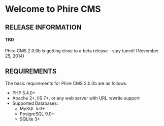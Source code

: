 Welcome to Phire CMS
====================

RELEASE INFORMATION
-------------------
#### TBD ####
Phire CMS 2.0.0b is getting close to a beta release - stay tuned! (November 25, 2014)


REQUIREMENTS
------------
The basic requirements for Phire CMS 2.0.0b are as follows:

* PHP 5.4.0+
* Apache 2+, IIS 7+, or any web server with URL rewrite support
* Supported Databases:
    - MySQL 5.0+
    - PostgreSQL 9.0+
    - SQLite 3+

